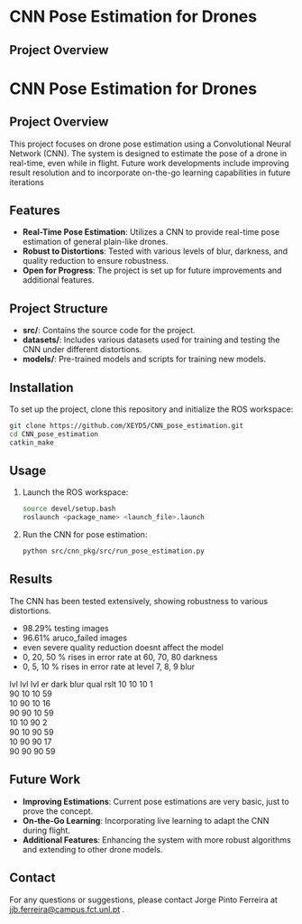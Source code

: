 # CNN Pose Estimation for Drones

## Project Overview
# CNN Pose Estimation for Drones

## Project Overview
This project focuses on drone pose estimation using a Convolutional Neural Network (CNN). The system is designed to estimate the pose of a drone in real-time, even while in flight.
Future work developments include improving result resolution and to incorporate on-the-go learning capabilities in future iterations

## Features
- **Real-Time Pose Estimation**: Utilizes a CNN to provide real-time pose estimation of general plain-like drones.
- **Robust to Distortions**: Tested with various levels of blur, darkness, and quality reduction to ensure robustness.
- **Open for Progress**: The project is set up for future improvements and additional features.

## Project Structure
- **src/**: Contains the source code for the project.
- **datasets/**: Includes various datasets used for training and testing the CNN under different distortions.
- **models/**: Pre-trained models and scripts for training new models.

## Installation
To set up the project, clone this repository and initialize the ROS workspace:

```bash
git clone https://github.com/XEYD5/CNN_pose_estimation.git
cd CNN_pose_estimation
catkin_make
```

## Usage
1. Launch the ROS workspace:
   ```bash
   source devel/setup.bash
   roslaunch <package_name> <launch_file>.launch
   ```
2. Run the CNN for pose estimation:
   ```bash
   python src/cnn_pkg/src/run_pose_estimation.py
   ```

## Results
The CNN has been tested extensively, showing robustness to various distortions.
   - 98.29% testing images
   - 96.61% aruco_failed images
   - even severe quality reduction doesnt affect the model
   - 0, 20, 50 % rises in error rate at 60, 70, 80 darkness
   - 0, 5, 10 % rises in error rate at level 7, 8, 9 blur



 lvl   lvl   lvl    er 
 dark  blur  qual  rslt 
  10    10    10     1  
  90    10    10    59  
  10    90    10    16  
  90    90    10    59  
  10    10    90     2  
  90    10    90    59  
  10    90    90    17  
  90    90    90    59  

## Future Work
- **Improving Estimations**: Current pose estimations are very basic, just to prove the concept.
- **On-the-Go Learning**: Incorporating live learning to adapt the CNN during flight.
- **Additional Features**: Enhancing the system with more robust algorithms and extending to other drone models.

## Contact
For any questions or suggestions, please contact Jorge Pinto Ferreira at jjb.ferreira@campus.fct.unl.pt .
